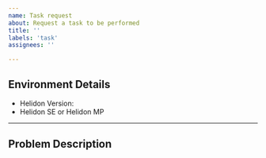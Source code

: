 ```yaml
---
name: Task request
about: Request a task to be performed
title: ''
labels: 'task'
assignees: ''

---
```


## Environment Details
* Helidon Version:
* Helidon SE or Helidon MP

----------

## Problem Description


